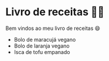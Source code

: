 # Livro de receitas :woman_cook:

Bem vindos ao meu livro de receitas :smile:

* Bolo de maracujá vegano
* Bolo de laranja vegano
* Isca de tofu empanado